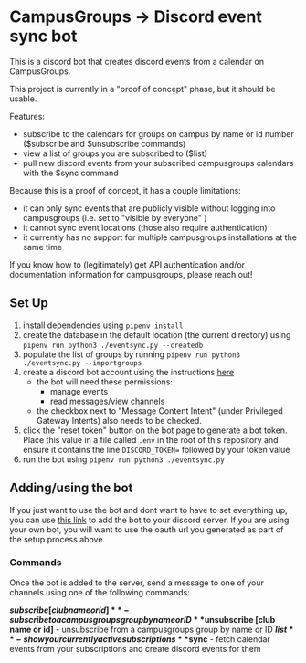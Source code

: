 # CampusGroups -> Discord event sync bot

This is a discord bot that creates discord events from a calendar on CampusGroups.

This project is currently in a "proof of concept" phase, but it should be usable.

Features:
- subscribe to the calendars for groups on campus by name or id number ($subscribe and $unsubscribe commands)
- view a list of groups you are subscribed to ($list)
- pull new discord events from your subscribed campusgroups calendars with the $sync command


Because this is a proof of concept, it has a couple limitations:
- it can only sync events that are publicly visible without logging into campusgroups (i.e. set to "visible by everyone" )
- it cannot sync event locations (those also require authentication)
- it currently has no support for multiple campusgroups installations at the same time

If you know how to (legitimately) get API authentication and/or documentation information for campusgroups, please reach out!


## Set Up

1. install dependencies using `pipenv install`
2. create the database in the default location (the current directory) using `pipenv run python3 ./eventsync.py --createdb`
3. populate the list of groups by running `pipenv run python3 ./eventsync.py --importgroups`
4. create a discord bot account using the instructions [here](https://discordpy.readthedocs.io/en/stable/discord.html)
   - the bot will need these permissions:
     - manage events
     - read messages/view channels
   - the checkbox next to "Message Content Intent" (under Privileged Gateway Intents) also needs to be checked.
5. click the "reset token" button on the bot page to generate a bot token. Place this value in a file called `.env` in the root of this repository and ensure it contains the line `DISCORD_TOKEN=` followed by your token value
6. run the bot using `pipenv run python3 ./eventsync.py`


## Adding/using the bot

If you just want to use the bot and dont want to have to set everything up, you can use [this link](https://discord.com/api/oauth2/authorize?client_id=1015790312263778335&permissions=8589935616&scope=bot) to add the bot to your discord server. If you are using your own bot, you will want to use the oauth url you generated as part of the setup process above.


### Commands
Once the bot is added to the server, send a message to one of your channels using one of the following commands:

**$subscribe [club name or id]** - subscribe to a campusgroups group by name or ID 
**$unsubscribe [club name or id]** - unsubscribe from a campusgroups group by name or ID 
**$list** - show your currently active subscriptions
**$sync** - fetch calendar events from your subscriptions and create discord events for them

